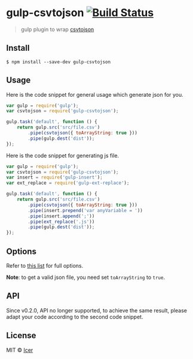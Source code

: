# gulp-csvtojson [![Build Status](https://travis-ci.org/wizicer/gulp-csvtojson.svg?branch=master)](https://travis-ci.org/wizicer/gulp-csvtojson)

> gulp plugin to wrap [csvtojson] 


## Install

```
$ npm install --save-dev gulp-csvtojson
```


## Usage

Here is the code snippet for general usage which generate json for you.

```js
var gulp = require('gulp');
var csvtojson = require('gulp-csvtojson');

gulp.task('default', function () {
    return gulp.src('src/file.csv')
        .pipe(csvtojson({ toArrayString: true }))
        .pipe(gulp.dest('dist'));
});
```

Here is the code snippet for generating js file.

```js
var gulp = require('gulp');
var csvtojson = require('gulp-csvtojson');
var insert = require('gulp-insert');
var ext_replace = require('gulp-ext-replace');

gulp.task('default', function () {
    return gulp.src('src/file.csv')
        .pipe(csvtojson({ toArrayString: true }))
        .pipe(insert.prepend('var anyVariable = '))
        .pipe(insert.append(';'))
        .pipe(ext_replace('.js'))
        .pipe(gulp.dest('dist'));
});
```

## Options

Refer to [this list](https://github.com/Keyang/node-csvtojson#params) for full options.

**Note**: to get a valid json file, you need set `toArrayString` to `true`.

## API

Since v0.2.0, API no longer supported, to achieve the same result, please adapt your code according
to the second code snippet.

## License

MIT © [Icer](http://icerdesign.com)

[csvtojson]: https://github.com/Keyang/node-csvtojson
